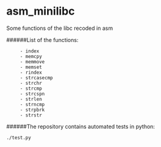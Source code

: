 # asm_minilibc
 Some functions of the libc recoded in asm

######List of the functions:
```
     - index
     - memcpy
     - memmove
     - memset
     - rindex
     - strcasecmp
     - strchr
     - strcmp
     - strcspn
     - strlen
     - strncmp
     - strpbrk
     - strstr
```

######The repository contains automated tests in python:
```
./test.py
```